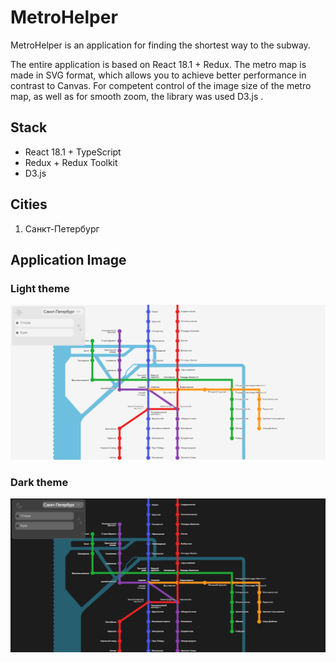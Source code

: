 # MetroHelper

MetroHelper is an application for finding the shortest way to the subway.

The entire application is based on React 18.1 + Redux. The metro map is made in SVG format, which allows you to achieve better performance in contrast to Canvas. For competent control of the image size of the metro map, as well as for smooth zoom, the library was used D3.js .

## Stack

* React 18.1 + TypeScript
* Redux + Redux Toolkit
* D3.js

## Cities

1. Санкт-Петербург

## Application Image

### Light theme
![](https://github.com/finn3r/MetroHelper/blob/main/public/light_example.png)

### Dark theme
![](https://github.com/finn3r/MetroHelper/blob/main/public/dark_example.png)
